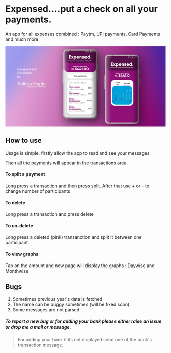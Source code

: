 # Expensed....put a check on all your payments.
An app for all expenses combined : Paytm, UPI payments, Card Payments and much more


![MainPage](/Screenshots/Expensed.png)

## How to use
Usage is simple, firstly allow the app to read and see your messages

Then all the payments will appear in the transactions area.

#### To split a payment
Long press a transaction and then press split. After that use + or - to change number of participants

#### To delete
Long press a transaction and press delete

#### To un-delete
Long press a deleted (pink) transanction and split it between one participant.

#### To view graphs
Tap on the amount and new page will display the graphs : Daywise and Monthwise

## Bugs
1. Sometimes previous year's data is fetched
2. The name can be buggy sometimes (will be fixed soon)
3. Some messages are not parsed

##### To report a new bug or for adding your bank please either raise an issue or drop me a mail or message.
> For adding your bank if its not displayed send one of the bank's transaction message.
